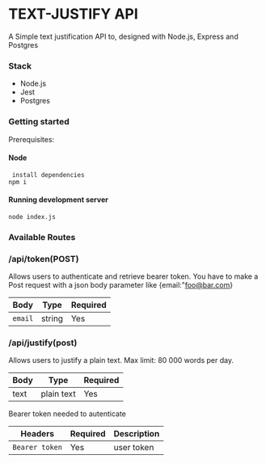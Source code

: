 # TEXT-JUSTIFY API

A Simple text justification API to, designed with Node.js, Express and Postgres

### Stack

- Node.js
- Jest
- Postgres

### Getting started

Prerequisites:

#### Node

```
 install dependencies
npm i
```

#### Running development server

```
node index.js
```

### Available Routes

### /api/token(POST)

Allows users to authenticate and retrieve bearer token.
You have to make a Post request with a json body parameter like {email:"foo@bar.com}

| Body    | Type   | Required |
| ------- | ------ | -------- |
| `email` | string | Yes      |

### /api/justify(post)

Allows users to justify a plain text.
Max limit: 80 000 words per day.

| Body | Type       | Required |
| ---- | ---------- | -------- |
| text | plain text | Yes      |

Bearer token needed to autenticate

| Headers        | Required | Description |
| -------------- | -------- | ----------- |
| `Bearer token` | Yes      | user token  |
